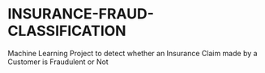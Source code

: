 # INSURANCE-FRAUD-CLASSIFICATION
Machine Learning Project to detect whether an Insurance Claim made by a Customer is Fraudulent or Not
